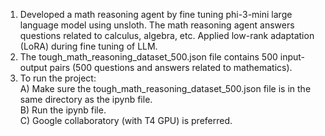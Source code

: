 1. Developed a math reasoning agent by fine tuning phi-3-mini large language model using unsloth. The math reasoning agent answers questions related to calculus, algebra, etc. Applied low-rank adaptation (LoRA) during fine tuning of LLM.
2. The tough_math_reasoning_dataset_500.json file contains 500 input-output pairs (500 questions and answers related to mathematics).
3. To run the project:  
   A) Make sure the tough_math_reasoning_dataset_500.json file is in the same directory as the ipynb file.   
   B) Run the ipynb file.  
   C) Google collaboratory (with T4 GPU) is preferred.  
